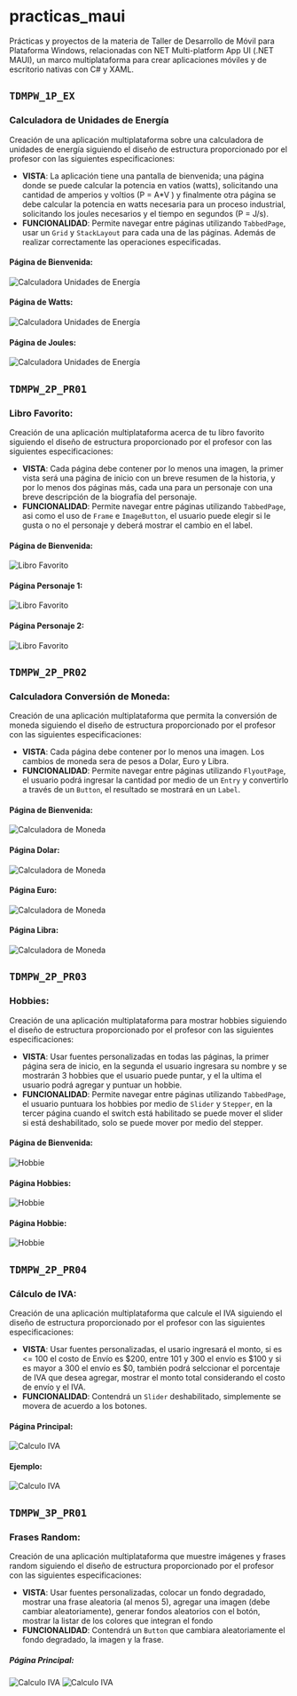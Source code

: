 # practicas_maui 
Prácticas y proyectos de la materia de Taller de Desarrollo de Móvil para Plataforma Windows, relacionadas con NET Multi-platform App UI (.NET MAUI), un marco multiplataforma para crear aplicaciones móviles y de escritorio nativas con C# y XAML. 

## `TDMPW_1P_EX` 
### **Calculadora de Unidades de Energía**
Creación de una aplicación multiplataforma sobre una calculadora de unidades de energía siguiendo el diseño de estructura proporcionado por el profesor con las siguientes especificaciones:
* **VISTA**: La aplicación tiene una pantalla de bienvenida; una página donde se puede calcular la potencia en vatios (watts), solicitando una cantidad de amperios y voltios (P = A*V ) y finalmente otra página se debe calcular la potencia en watts necesaria para un proceso industrial, solicitando los joules necesarios y el tiempo en segundos (P = J/s).
* **FUNCIONALIDAD**: Permite navegar entre páginas utilizando `TabbedPage`, usar un `Grid` y `StackLayout` para cada una de las páginas. Además de realizar correctamente las operaciones especificadas.

#### Página de Bienvenida: 
![Calculadora Unidades de Energía](imagenes/calculadora_inicio.png) 

#### Página de Watts: 
![Calculadora Unidades de Energía](imagenes/calculadora_watts.png) 

#### Página de Joules: 
![Calculadora Unidades de Energía](imagenes/calculadora_watts.png)


## `TDMPW_2P_PR01` 
### **Libro Favorito**: 
Creación de una aplicación multiplataforma acerca de tu libro favorito siguiendo el diseño de estructura proporcionado por el profesor con las siguientes especificaciones:
* **VISTA**: Cada página debe contener por lo menos una imagen, la primer vista será una página de inicio con un breve resumen de la historia, y por lo menos dos páginas más, cada una para un personaje con una breve descripción de la biografía del personaje.
* **FUNCIONALIDAD**: Permite navegar entre páginas utilizando `TabbedPage`, asi como el uso de `Frame` e `ImageButton`, el usuario puede elegir si le gusta o no el personaje y deberá mostrar el cambio en el label.

#### Página de Bienvenida: 
![Libro Favorito](imagenes/libro_inicio.png) 

#### Página Personaje 1: 
![Libro Favorito](imagenes/libro_mara.png) 

#### Página Personaje 2: 
![Libro Favorito](imagenes/libro_aiden.png)


## `TDMPW_2P_PR02` 
### **Calculadora Conversión de Moneda**: 
Creación de una aplicación multiplataforma que permita la conversión de moneda siguiendo el diseño de estructura proporcionado por el profesor con las siguientes especificaciones:
* **VISTA**: Cada página debe contener por lo menos una imagen. Los cambios de moneda sera de pesos a Dolar, Euro y Libra.
* **FUNCIONALIDAD**: Permite navegar entre páginas utilizando `FlyoutPage`, el usuario podrá ingresar la cantidad por medio de un `Entry` y convertirlo a través de un `Button`, el resultado se mostrará en un `Label`.

#### Página de Bienvenida: 
![Calculadora de Moneda](imagenes/calculo_inicio.png) 

#### Página Dolar: 
![Calculadora de Moneda](imagenes/calculo_dolar.png) 

#### Página Euro: 
![Calculadora de Moneda](imagenes/calculo_euro.png)

#### Página Libra: 
![Calculadora de Moneda](imagenes/calculo_libra.png)


## `TDMPW_2P_PR03` 
### **Hobbies**: 
Creación de una aplicación multiplataforma para mostrar hobbies siguiendo el diseño de estructura proporcionado por el profesor con las siguientes especificaciones:
* **VISTA**: Usar fuentes personalizadas en todas las páginas, la primer página sera de inicio, en la segunda el usuario ingresara su nombre y se mostrarán 3 hobbies que el usuario puede puntar, y el la ultima el usuario podrá agregar y puntuar un hobbie.
* **FUNCIONALIDAD**: Permite navegar entre páginas utilizando `TabbedPage`, el usuario puntuara los hobbies por medio de `Slider` y `Stepper`, en la tercer página cuando el switch está habilitado se puede mover el slider si está deshabilitado, solo se puede mover por medio del stepper.

#### Página de Bienvenida: 
![Hobbie](imagenes/hobbie_inicio.png) 

#### Página Hobbies: 
![Hobbie](imagenes/hobbie_nombre.png) 

#### Página Hobbie: 
![Hobbie](imagenes/hobbie.png) 


## `TDMPW_2P_PR04` 
### **Cálculo de IVA**: 
Creación de una aplicación multiplataforma que calcule el IVA siguiendo el diseño de estructura proporcionado por el profesor con las siguientes especificaciones:
* **VISTA**: Usar fuentes personalizadas, el usario ingresará el monto, si es <= 100 el costo de Envío es $200, entre 101 y 300 el envío es $100
y si es mayor a 300 el envío es $0, también podrá selccionar el porcentaje de IVA que desea agregar, mostrar el monto total considerando el costo de envío y el IVA.
* **FUNCIONALIDAD**: Contendrá un `Slider` deshabilitado, simplemente se movera de acuerdo a los botones.

#### Página Principal: 
![Calculo IVA](imagenes/iva.png) 

#### Ejemplo: 
![Calculo IVA](imagenes/iva_ejemplo.png) 


## `TDMPW_3P_PR01` 
### **Frases Random**: 
Creación de una aplicación multiplataforma que muestre imágenes y frases random siguiendo el diseño de estructura proporcionado por el profesor con las siguientes especificaciones:
* **VISTA**: Usar fuentes personalizadas, colocar un fondo degradado, mostrar una frase aleatoria (al menos 5), agregar una imagen (debe cambiar aleatoriamente), generar fondos aleatorios con el botón, mostrar la listar de los colores que integran el fondo
* **FUNCIONALIDAD**: Contendrá un `Button` que cambiara aleatoriamente el fondo degradado, la imagen y la frase.

#####  Página Principal: 
![Calculo IVA](imagenes/random1.png)        ![Calculo IVA](imagenes/random2.png) 
